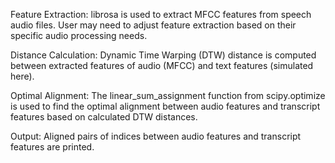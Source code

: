 Feature Extraction: librosa is used to extract MFCC features from speech audio files. User may need to adjust feature extraction based on their specific audio processing needs.

Distance Calculation: Dynamic Time Warping (DTW) distance is computed between extracted features of audio (MFCC) and text features (simulated here).

Optimal Alignment: The linear_sum_assignment function from scipy.optimize is used to find the optimal alignment between audio features and transcript features based 
on calculated DTW distances.

Output: Aligned pairs of indices between audio features and transcript features are printed.

